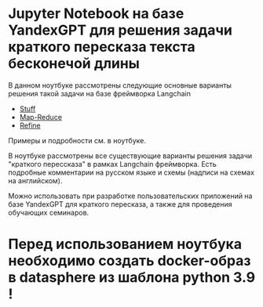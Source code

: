 # Jupyter Notebook на базе YandexGPT для решения задачи краткого пересказа текста бесконечой длины

В данном ноутбуке рассмотрены следующие основные варианты решения такой задачи на базе фреймворка Langchain
- [Stuff](https://python.langchain.com/docs/modules/chains#lcel-chains)
- [Map-Reduce](https://python.langchain.com/docs/modules/chains#legacy-chains)
- [Refine](https://python.langchain.com/docs/modules/chains#legacy-chains)

Примеры и подробности см. в ноутбуке.

В ноутбуке рассмотрены все существующие варианты решения задачи "краткого перессказа" в рамках Langchain фреймворка. Есть подробные комментарии на русском языке и схемы (надписи на схемах на английском).

Можно использовать при разработке пользовательских приложений на базе YandexGPT для краткого пересказа, а также для проведения обучающих семинаров.

# Перед использованием ноутбука необходимо создать docker-образ в datasphere из шаблона python 3.9 !
